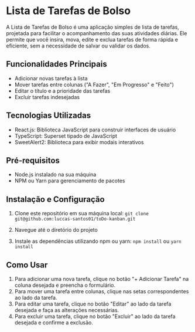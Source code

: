 # Lista de Tarefas de Bolso

A Lista de Tarefas de Bolso é uma aplicação simples de lista de tarefas, projetada para facilitar o acompanhamento das suas atividades diárias. Ele permite que você insira, mova, edite e exclua tarefas de forma rápida e eficiente, sem a necessidade de salvar ou validar os dados.

## Funcionalidades Principais

- Adicionar novas tarefas à lista
- Mover tarefas entre colunas ("A Fazer", "Em Progresso" e "Feito")
- Editar o título e a prioridade das tarefas
- Excluir tarefas indesejadas

## Tecnologias Utilizadas

- React.js: Biblioteca JavaScript para construir interfaces de usuário
- TypeScript: Superset tipado de JavaScript
- SweetAlert2: Biblioteca para exibir modais interativos

## Pré-requisitos

- Node.js instalado na sua máquina
- NPM ou Yarn para gerenciamento de pacotes

## Instalação e Configuração

1. Clone este repositório em sua máquina local: 
```git clone git@github.com:luccas-santos01/toDo-kanban.git```

2. Navegue até o diretório do projeto
3. Instale as dependências utilizando npm ou yarn: ```npm install``` ou ```yarn install```

## Como Usar

1. Para adicionar uma nova tarefa, clique no botão "+ Adicionar Tarefa" na coluna desejada e preencha o formulário.
2. Para mover uma tarefa entre colunas, clique nas setas correspondentes ao lado da tarefa.
3. Para editar uma tarefa, clique no botão "Editar" ao lado da tarefa desejada e faça as alterações necessárias.
4. Para excluir uma tarefa, clique no botão "Excluir" ao lado da tarefa desejada e confirme a exclusão.

